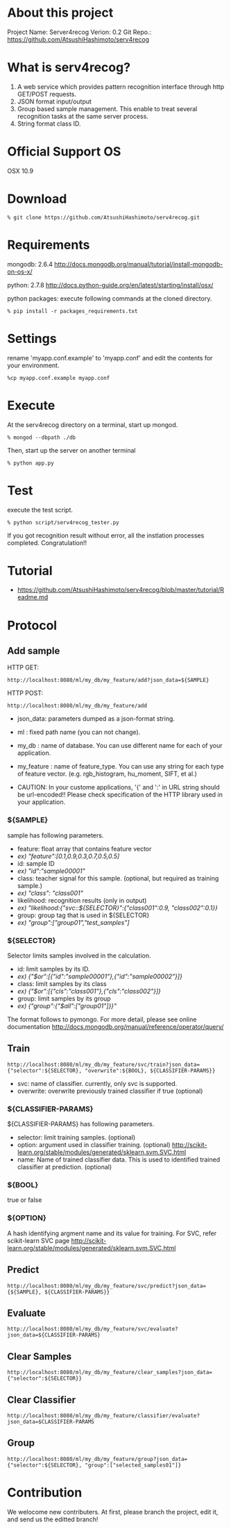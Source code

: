 # About this project
Project Name: Server4recog
Verion:	      0.2
Git Repo.:    https://github.com/AtsushiHashimoto/serv4recog

# What is serv4recog?
1. A web service which provides pattern recognition interface through http GET/POST requests.
2. JSON format input/output
3. Group based sample management. This enable to treat several recognition tasks at the same server process.
4. String format class ID.

# Official Support OS
OSX 10.9

# Download
    % git clone https://github.com/AtsushiHashimoto/serv4recog.git

# Requirements
mongodb:			2.6.4
http://docs.mongodb.org/manual/tutorial/install-mongodb-on-os-x/

python:       2.7.8
http://docs.python-guide.org/en/latest/starting/install/osx/

python packages: execute following commands at the cloned directory.

    % pip install -r packages_requirements.txt

# Settings
rename 'myapp.conf.example' to 'myapp.conf' and edit the contents for your environment.

    %cp myapp.conf.example myapp.conf

# Execute
At the serv4recog directory on a terminal, start up mongod.

    % mongod --dbpath ./db

Then, start up the server on another terminal

    % python app.py

# Test
execute the test script.

    % python script/serv4recog_tester.py

If you got recognition result without error, all the instlation processes completed.
Congratulation!!

# Tutorial
 
- https://github.com/AtsushiHashimoto/serv4recog/blob/master/tutorial/Readme.md

# Protocol
## Add sample
HTTP GET:

    http://localhost:8080/ml/my_db/my_feature/add?json_data=${SAMPLE}

HTTP POST:
 
    http://localhost:8080/ml/my_db/my_feature/add
- json_data: parameters dumped as a json-format string. 
- ml      : fixed path name (you can not change).
- my_db   : name of database. You can use different name for each of your application.
- my_feature : name of feature_type. You can use any string for each type of feature vector. (e.g. rgb_histogram, hu_moment, SIFT, et al.)

- CAUTION: In your custome applications, '{' and ':' in URL string should be url-encoded!! Please check specification of the HTTP library used in your application.

### ${SAMPLE}
sample has following parameters.

- feature: float array that contains feature vector
 - _ex) "feature":[0.1,0.9,0.3,0.7,0.5,0.5]_
- id: sample ID
 - _ex) "id":"sample00001"_
- class: teacher signal for this sample. (optional, but required as training sample.)
 - _ex) "class": "class001"_
- likelihood: recognition results (only in output)
 - _ex) "likelihood:{"svc::${SELECTOR}":{"class001":0.9, "class002":0.1}}_
- group: group tag that is used in ${SELECTOR}
 - _ex) "group":["group01","test_samples"]_

### ${SELECTOR}
Selector limits samples involved in the calculation.

- id: limit samples by its ID.
 - _ex) {"$or":[{"id":"sample00001"},{"id":"sample00002"}]}_
- class: limit samples by its class
 - _ex) {"$or":[{"cls":"class001"},{"cls":"class002"}]}_
- group: limit samples by its group
 - _ex) {"group":{"$all":["group01"]}}"_

The format follows to pymongo. For more detail, please see online documentation
    http://docs.mongodb.org/manual/reference/operator/query/


## Train
    http://localhost:8080/ml/my_db/my_feature/svc/train?json_data={"selector":${SELECTOR}, "overwrite":${BOOL}, ${CLASSIFIER-PARAMS}}
- svc: name of classifier. currently, only svc is supported.
- overwrite: overwrite previously trained classifier if true (optional)

### ${CLASSIFIER-PARAMS}
${CLASSIFIER-PARAMS} has following parameters.

- selector: limit training samples. (optional)
- option: argument used in classifier training. (optional)
    http://scikit-learn.org/stable/modules/generated/sklearn.svm.SVC.html
- name: Name of trained classifier data. This is used to identified trained classifier at prediction. (optional)

### ${BOOL}
true or false

### ${OPTION}
A hash identifying argment name and its value for training. For SVC, refer scikit-learn SVC
page
    http://scikit-learn.org/stable/modules/generated/sklearn.svm.SVC.html

## Predict
    http://localhost:8080/ml/my_db/my_feature/svc/predict?json_data={${SAMPLE}, ${CLASSIFIER-PARAMS}}

## Evaluate
    http://localhost:8080/ml/my_db/my_feature/svc/evaluate?json_data=${CLASSIFIER-PARAMS}

## Clear Samples
    http://localhost:8080/ml/my_db/my_feature/clear_samples?json_data={"selector":${SELECTOR}}

## Clear Classifier
    http://localhost:8080/ml/my_db/my_feature/classifier/evaluate?json_data=$CLASSIFIER-PARAMS

## Group
    http://localhost:8080/ml/my_db/my_feature/group?json_data={"selector":${SELECTOR}, "group":["selected_samples01"]}

# Contribution
We welocome new contributers. At first, please branch the project, edit it, and send us the editted branch!

